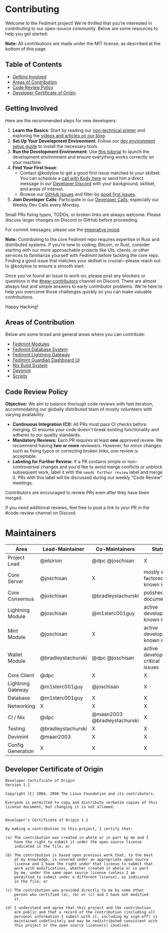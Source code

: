 # Contributing

Welcome to the Fedimint project! We're thrilled that you're interested in contributing to our open-source community. Below are some resources to help you get started:

**Note:** All contributions are made under the MIT license, as described at the bottom of this page.

## Table of Contents

- [Getting Involved](#getting-involved)
- [Areas of Contribution](#areas-of-contribution)
- [Code Review Policy](#code-review-policy)
- [Developer Certificate of Origin](#developer-certificate-of-origin)

## Getting Involved

Here are the recommended steps for new developers:

1. **Learn the Basics**: Start by reading our [non-technical primer](https://fedimint.org/docs/intro) and exploring the [videos and articles on our blog](https://fedimint.org/blog).
2. **Set Up Your Development Environment**: Follow our [dev environment setup guide](docs/dev-env.md) to install the necessary tools.
3. **Run the Development Environment**: Use [this tutorial](docs/tutorial.md) to launch the development environment and ensure everything works correctly on your machine.
4. **Find Your First Issue**:
   - Contact @kodylow to get a good first issue matched to your skillset. You can schedule a [call with Kody here](https://cal.com/kody-low-ix8qoa/30min) or send him a direct message in our [Developer Discord](https://chat.fedimint.org) with your background, skillset, and areas of interest.
   - Browse our [GitHub Issues](https://github.com/fedimint/fedimint/issues) and filter by [good first issues](https://github.com/fedimint/fedimint/issues?q=is%3Aopen+is%3Aissue+label%3A%22good+first+issue%22).
5. **Join Developer Calls**: Participate in our [Developer Calls](https://calendar.google.com/calendar/u/0/embed?src=fedimintcalendar@gmail.com), especially our Weekly Dev Calls every Monday.

Small PRs fixing typos, TODOs, or broken links are always welcome. Please discuss larger changes on Discord or GitHub before proceeding.

For commit messages, please use the [imperative mood](https://stackoverflow.com/questions/3580013/should-i-use-past-or-present-tense-in-git-commit-messages/3580764#3580764).

**Note:** Contributing to the core Fedimint repo requires expertise in Rust and distributed systems. If you're new to coding, Bitcoin, or Rust, consider starting with our more approachable projects like UIs, clients, or other services to familiarize yourself with Fedimint before tackling the core repo. Finding a good issue that matches your skillset is crucial—please reach out to @kodylow to ensure a smooth start.

Once you've found an issue to work on, please post any blockers or questions in the [#new-contributors](https://discord.gg/BGFMXSkNJW) channel on Discord. There are almost always fast and simple answers to early contributor problems. We're here to help you overcome those challenges quickly so you can make valuable contributions.

Happy Hacking!

## Areas of Contribution

Below are some broad and general areas where you can contribute:

- [Fedimint Modules](docs/architecture.md)
- [Fedimint Database System](docs/database.md)
- [Fedimint Lightning Gateway](docs/gateway.md)
- [Fedimint Guardian Dashboard UI](https://github.com/fedimint/fedimint/tree/master/fedimint-server-ui)
- [Nix Build System](docs/nix-ci.md)
- [Devimint](devimint/)
- [Scripts](scripts/README.md)

## Code Review Policy

**Objective:** We aim to balance thorough code reviews with fast iteration, accommodating our globally distributed team of mostly volunteers with varying availability.

- **Continuous Integration (CI):** All PRs must pass CI checks before merging. CI ensures your code doesn't break existing functionality and adheres to our quality standards.
- **Mandatory Reviews:** Each PR requires at least **one** approved review. We recommend having **two or more** reviewers. However, for minor changes such as fixing typos or correcting broken links, one review is acceptable.
- **Labeling for Further Review:** If a PR contains simple or non-controversial changes and you'd like to avoid merge conflicts or unblock subsequent work, label it with the `needs further review` label and merge it. PRs with this label will be discussed during our weekly "Code Review" meetings.

Contributors are encouraged to review PRs even after they have been merged.

If you need additional reviews, feel free to post a link to your PR in the #code-review channel on Discord.


# Maintainers

| Area              | Lead-Maintainer    | Co-Maintainers               | Status                                |
|-------------------|--------------------|------------------------------|---------------------------------------|
| Project Lead      | @elsirion          | @dpc @joschisan              | X                                     |
| Core Server       | @joschisan         | X                            | mostly well factored, no known issues |
| Core Consensus    | @joschisan         | @bradleystachurski           | polished and documented               |
| Lightning Module  | @joschisan         | @m1sterc001guy               | active development, known issues      |
| Mint Module       | @joschisan         | X                            | active development, known issues      |
| Wallet Module     | @bradleystachurski | @dpc @joschisan              | active development, critical issues   |
| Core Client       | @dpc               | X                            | X                                     |
| Lightning Gateway | @m1sterc001guy     | @joschisan                   | X                                     |
| Database          | @m1sterc001guy     | X                            | X                                     |
| Networking        | X                  | X                            | X                                     |
| CI / Nix          | @dpc               | @maan2003 @bradleystachurski | X                                     |
| Testing           | @bradleystachurski | X                            | X                                     |
| Devimint          | @maan2003          | X                            | X                                     |
| Config Generation | X                  | X                            | X                                     |


## Developer Certificate of Origin

```
Developer Certificate of Origin
Version 1.1

Copyright (C) 2004, 2006 The Linux Foundation and its contributors.

Everyone is permitted to copy and distribute verbatim copies of this
license document, but changing it is not allowed.


Developer's Certificate of Origin 1.1

By making a contribution to this project, I certify that:

(a) The contribution was created in whole or in part by me and I
    have the right to submit it under the open source license
    indicated in the file; or

(b) The contribution is based upon previous work that, to the best
    of my knowledge, is covered under an appropriate open source
    license and I have the right under that license to submit that
    work with modifications, whether created in whole or in part
    by me, under the same open source license (unless I am
    permitted to submit under a different license), as indicated
    in the file; or

(c) The contribution was provided directly to me by some other
    person who certified (a), (b) or (c) and I have not modified
    it.

(d) I understand and agree that this project and the contribution
    are public and that a record of the contribution (including all
    personal information I submit with it, including my sign-off) is
    maintained indefinitely and may be redistributed consistent with
    this project or the open source license(s) involved.
```
